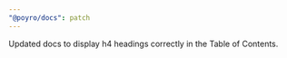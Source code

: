 ```yaml
---
"@poyro/docs": patch
---
```


Updated docs to display h4 headings correctly in the Table of Contents.
